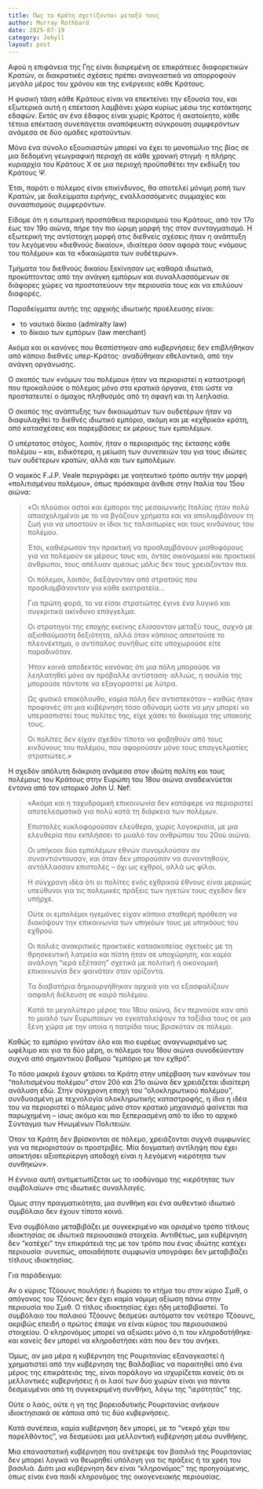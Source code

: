 ```yaml
---
title: Πως το Κράτη σχετίζονται μεταξύ τους
author: Murray Rothbard
date: 2025-07-19
category: Jekyll
layout: post
---
```


Αφού η επιφάνεια της Γης είναι διαιρεμένη σε επικράτειες διαφορετικών Κρατών, οι διακρατικές σχέσεις πρέπει αναγκαστικά να απορροφούν μεγάλο μέρος του χρόνου και της ενέργειας κάθε Κράτους.

Η φυσική τάση κάθε Κράτους είναι να επεκτείνει την εξουσία του, και εξωτερικά αυτή η επέκταση λαμβάνει χώρα κυρίως μέσω της κατάκτησης εδαφών.
Εκτός αν ένα έδαφος είναι χωρίς Κράτος ή ακατοίκητο, κάθε τέτοια επέκταση συνεπάγεται αναπόφευκτη σύγκρουση συμφερόντων ανάμεσα σε δύο ομάδες κρατούντων.

Μόνο ένα σύνολο εξουσιαστών μπορεί να έχει το μονοπώλιο της βίας σε μια δεδομένη γεωγραφική περιοχή σε κάθε χρονική στιγμή·
η πλήρης κυριαρχία του Κράτους Χ σε μια περιοχή προϋποθέτει την εκδίωξη του Κράτους Ψ.

Έτσι, παρότι ο πόλεμος είναι επικίνδυνος, θα αποτελεί μόνιμη ροπή των Κρατών, με διαλείμματα ειρήνης, εναλλασσόμενες συμμαχίες και συνασπισμούς συμφερόντων.

Είδαμε ότι η εσωτερική προσπάθεια περιορισμού του Κράτους, από τον 17ο έως τον 19ο αιώνα, πήρε την πιο ώριμη μορφή της στον συνταγματισμό.
Η εξωτερική της αντίστοιχη μορφή στις διεθνείς σχέσεις ήταν η ανάπτυξη του λεγόμενου «διεθνούς δικαίου», ιδιαίτερα όσον αφορά τους «νόμους του πολέμου» και τα «δικαιώματα των ουδέτερων».

Τμήματα του διεθνούς δικαίου ξεκίνησαν ως καθαρά ιδιωτικά, προκύπτοντας από την ανάγκη εμπόρων και συναλλασσόμενων σε διάφορες χώρες να προστατεύουν την περιουσία τους και να επιλύουν διαφορές.

Παραδείγματα αυτής της αρχικής ιδιωτικής προέλευσης είναι:

- το ναυτικό δίκαιο (admiralty law)
- το δίκαιο των εμπόρων (law merchant)

Ακόμα και οι κανόνες που θεσπίστηκαν από κυβερνήσεις δεν επιβλήθηκαν από κάποιο διεθνές υπερ-Κράτος· αναδύθηκαν εθελοντικά, από την ανάγκη οργάνωσης.

Ο σκοπός των «νόμων του πολέμου» ήταν να περιοριστεί η καταστροφή που προκαλούσε ο πόλεμος μόνο στα κρατικά όργανα, έτσι ώστε να προστατευτεί ο άμαχος πληθυσμός από τη σφαγή και τη λεηλασία.

Ο σκοπός της ανάπτυξης των δικαιωμάτων των ουδετέρων ήταν να διαφυλαχθεί το διεθνές ιδιωτικό εμπόριο, ακόμη και με «εχθρικά» κράτη, από κατασχέσεις και παρεμβάσεις εκ μέρους των εμπολέμων.

Ο υπέρτατος στόχος, λοιπόν, ήταν ο περιορισμός της έκτασης κάθε πολέμου – και, ειδικότερα, η μείωση των συνεπειών του για τους ιδιώτες των ουδέτερων κρατών, αλλά και των εμπολέμων.

Ο νομικός F.J.P. Veale περιγράφει με γοητευτικό τρόπο αυτήν την μορφή «πολιτισμένου πολέμου», όπως πρόσκαιρα άνθισε στην Ιταλία του 15ου αιώνα:

> «Οι πλούσιοι αστοί και έμποροι της μεσαιωνικής Ιταλίας ήταν πολύ απασχολημένοι με το να βγάζουν χρήματα και να απολαμβάνουν τη ζωή για να υποστούν οι ίδιοι τις ταλαιπωρίες και τους κινδύνους του πολέμου.
>
> Έτσι, καθιέρωσαν την πρακτική να προσλαμβάνουν μισθοφόρους για να πολεμούν εκ μέρους τους και, όντας οικονομικοί και πρακτικοί άνθρωποι, τους απέλυαν αμέσως μόλις δεν τους χρειάζονταν πια.
> 
> Οι πόλεμοι, λοιπόν, διεξάγονταν από στρατούς που προσλαμβάνονταν για κάθε εκστρατεία…
> 
> Για πρώτη φορά, το να είσαι στρατιώτης έγινε ένα λογικό και συγκριτικά ακίνδυνο επάγγελμα.
> 
> Οι στρατηγοί της εποχής εκείνης ελίσσονταν μεταξύ τους, συχνά με αξιοθαύμαστη δεξιότητα, αλλά όταν κάποιος αποκτούσε το πλεονέκτημα, ο αντίπαλος συνήθως είτε υποχωρούσε είτε παραδινόταν.
> 
> Ήταν κοινά αποδεκτός κανόνας ότι μια πόλη μπορούσε να λεηλατηθεί μόνο αν πρόβαλλε αντίσταση· αλλιώς, η ασυλία της μπορούσε πάντοτε να εξαγοραστεί με λύτρα.
> 
> Ως φυσικό επακόλουθο, καμία πόλη δεν αντιστεκόταν – καθώς ήταν προφανές ότι μια κυβέρνηση τόσο αδύναμη ώστε να μην μπορεί να υπερασπιστεί τους πολίτες της, είχε χάσει το δικαίωμα της υπακοής τους.
> 
> Οι πολίτες δεν είχαν σχεδόν τίποτα να φοβηθούν από τους κινδύνους του πολέμου, που αφορούσαν μόνο τους επαγγελματίες στρατιώτες.»

Η σχεδόν απόλυτη διάκριση ανάμεσα στον ιδιώτη πολίτη και τους πολέμους του Κράτους στην Ευρώπη του 18ου αιώνα αναδεικνύεται έντονα από τον ιστορικό John U. Nef:

> «Ακόμα και η ταχυδρομική επικοινωνία δεν κατάφερε να περιοριστεί αποτελεσματικά για πολύ κατά τη διάρκεια των πολέμων.
> 
> Επιστολές κυκλοφορούσαν ελεύθερα, χωρίς λογοκρισία, με μια ελευθερία που εκπλήσσει το μυαλό του ανθρώπου του 20ού αιώνα.
> 
> Οι υπήκοοι δύο εμπολέμων εθνών συνομιλούσαν αν συναντιόντουσαν, και όταν δεν μπορούσαν να συναντηθούν, αντάλλασσαν επιστολές – όχι ως εχθροί, αλλά ως φίλοι.
> 
> Η σύγχρονη ιδέα ότι οι πολίτες ενός εχθρικού έθνους είναι μερικώς υπεύθυνοι για τις πολεμικές πράξεις των ηγετών τους σχεδόν δεν υπήρχε.
> 
> Ούτε οι εμπολέμοι ηγεμόνες είχαν κάποια σταθερή πρόθεση να διακόψουν την επικοινωνία των υπηκόων τους με υπηκόους του εχθρού.
> 
> Οι παλιές ανακριτικές πρακτικές κατασκοπείας σχετικές με τη θρησκευτική λατρεία και πίστη ήταν σε υποχώρηση, και καμία ανάλογη “ιερά εξέταση” σχετικά με πολιτική ή οικονομική επικοινωνία δεν φαινόταν στον ορίζοντα.
> 
> Τα διαβατήρια δημιουργήθηκαν αρχικά για να εξασφαλίζουν ασφαλή διέλευση σε καιρό πολέμου.
> 
> Κατά το μεγαλύτερο μέρος του 18ου αιώνα, δεν περνούσε καν από το μυαλό των Ευρωπαίων να εγκαταλείψουν τα ταξίδια τους σε μια ξένη χώρα με την οποία η πατρίδα τους βρισκόταν σε πόλεμο.

Καθώς το εμπόριο γινόταν όλο και πιο ευρέως αναγνωρισμένο ως ωφέλιμο και για τα δύο μέρη, οι πόλεμοι του 18ου αιώνα συνοδεύονταν συχνά από σημαντικού βαθμού “εμπόριο με τον εχθρό”.

Το πόσο μακριά έχουν φτάσει τα Κράτη στην υπέρβαση των κανόνων του “πολιτισμένου πολέμου” στον 20ό και 21ο αιώνα δεν χρειάζεται ιδιαίτερη ανάλυση εδώ.
Στην σύγχρονη εποχή του “ολοκληρωτικού πολέμου”, συνδυασμένη με τεχνολογία ολοκληρωτικής καταστροφής, η ίδια η ιδέα του να περιοριστεί ο πόλεμος μόνο στον κρατικό μηχανισμό φαίνεται πια παρωχημένη – ίσως ακόμα και πιο ξεπερασμένη από το ίδιο το αρχικό Σύνταγμα των Ηνωμένων Πολιτειών.

Όταν τα Κράτη δεν βρίσκονται σε πόλεμο, χρειάζονται συχνά συμφωνίες για να περιοριστούν οι προστριβές.
Μία δογματική αντίληψη που έχει αποκτήσει αξιοπερίεργη αποδοχή είναι η λεγόμενη «ιερότητα των συνθηκών».

Η έννοια αυτή αντιμετωπίζεται ως το ισοδύναμο της «ιερότητας των συμβολαίων» στις ιδιωτικές συναλλαγές.

Όμως στην πραγματικότητα, μια συνθήκη και ένα αυθεντικό ιδιωτικό συμβόλαιο δεν έχουν τίποτα κοινό.

Ένα συμβόλαιο μεταβιβάζει με συγκεκριμένο και ορισμένο τρόπο τίτλους ιδιοκτησίας σε ιδιωτικά περιουσιακά στοιχεία.
Αντιθέτως, μια κυβέρνηση δεν “κατέχει” την επικράτειά της με τον τρόπο που ένας ιδιώτης κατέχει περιουσία·
συνεπώς, οποιαδήποτε συμφωνία υπογράφει δεν μεταβιβάζει τίτλους ιδιοκτησίας.

Για παράδειγμα:

Αν ο κύριος Τζόουνς πουλήσει ή δωρίσει το κτήμα του στον κύριο Σμιθ, ο απόγονος του Τζόουνς δεν έχει καμία νόμιμη αξίωση πάνω στην περιουσία του Σμιθ.
Ο τίτλος ιδιοκτησίας έχει ήδη μεταβιβαστεί.
Το συμβόλαιο του παλαιού Τζόουνς δεσμεύει αυτόματα τον νεότερο Τζόουνς, ακριβώς επειδή ο πρώτος έπαψε να είναι κύριος του περιουσιακού στοιχείου. Ο κληρονόμος μπορεί να αξιώσει μόνο ό,τι του κληροδοτήθηκε· και κανείς δεν μπορεί να κληροδοτήσει κάτι που δεν του ανήκει.

Όμως, αν μια μέρα η κυβέρνηση της Ρουριτανίας εξαναγκαστεί ή χρηματιστεί από την κυβέρνηση της Βαλδαβίας να παραιτηθεί από ένα μέρος της επικράτειάς της, είναι παράλογο να ισχυρίζεται κανείς ότι οι μελλοντικές κυβερνήσεις ή οι λαοί των δύο χωρών είναι για πάντα δεσμευμένοι από τη συγκεκριμένη συνθήκη, λόγω της “ιερότητάς” της.

Ούτε ο λαός, ούτε η γη της βορειοδυτικής Ρουριτανίας ανήκουν ιδιοκτησιακά σε κάποια από τις δύο κυβερνήσεις.

Κατά συνέπεια, καμία κυβέρνηση δεν μπορεί, με το “νεκρό χέρι του παρελθόντος”, να δεσμεύσει μια μελλοντική κυβέρνηση μέσω συνθήκης.

Μια επαναστατική κυβέρνηση που ανέτρεψε τον βασιλιά της Ρουριτανίας δεν μπορεί λογικά να θεωρηθεί υπόλογη για τις πράξεις ή τα χρέη του βασιλιά.
Διότι μια κυβέρνηση δεν είναι “κληρονόμος” της προηγούμενης, όπως είναι ένα παιδί κληρονόμος της οικογενειακής περιουσίας.